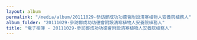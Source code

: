```yaml
---
layout: album
permalink: "/media/album/20111029-參訪鄭成功功德會附設清寒植物人安養院植務人"
album_folder: "20111029-參訪鄭成功功德會附設清寒植物人安養院植務人"
title: "電子相簿 - 20111029-參訪鄭成功功德會附設清寒植物人安養院植務人"
---
```

